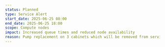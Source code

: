 ```yaml
---
status: Planned
type: Service Alert
start_date: 2025-06-25 08:00
end_date: 2025-06-25 18:00
scope: Compute nodes
impact: Increased queue times and reduced node availability
reason: Pump replacement on 3 cabinets which will be removed from service while pump replacement takes place. 
---
```

